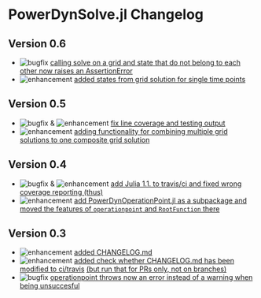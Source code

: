 # PowerDynSolve.jl Changelog

## Version 0.6

* ![bugfix](https://img.shields.io/badge/PD-bugfix-%23d73a4a.svg) [calling solve on a grid and state that do not belong to each other now raises an AssertionError](https://github.com/JuliaEnergy/PowerDynSolve.jl/pull/23)
* ![enhancement](https://img.shields.io/badge/PD-enhancement-%23a2eeef.svg) [added states from grid solution for single time points](https://github.com/JuliaEnergy/PowerDynSolve.jl/pull/24)

## Version 0.5

* ![bugfix](https://img.shields.io/badge/PD-bugfix-%23d73a4a.svg) & ![enhancement](https://img.shields.io/badge/PD-enhancement-%23a2eeef.svg) [fix line coverage and testing output](https://github.com/JuliaEnergy/PowerDynSolve.jl/pull/20)
* ![enhancement](https://img.shields.io/badge/PD-enhancement-%23a2eeef.svg) [adding functionality for combining multiple grid solutions to one composite grid solution](https://github.com/JuliaEnergy/PowerDynSolve.jl/pull/21)

## Version 0.4

* ![bugfix](https://img.shields.io/badge/PD-bugfix-%23d73a4a.svg) & ![enhancement](https://img.shields.io/badge/PD-enhancement-%23a2eeef.svg) [add Julia 1.1. to travis/ci and fixed wrong coverage reporting (thus)](https://github.com/JuliaEnergy/PowerDynSolve.jl/pull/18)
* ![enhancement](https://img.shields.io/badge/PD-enhancement-%23a2eeef.svg) [add PowerDynOperationPoint.jl as a subpackage and moved the features of `operationpoint` and `RootFunction` there](https://github.com/JuliaEnergy/PowerDynSolve.jl/pull/18)

## Version 0.3

* ![enhancement](https://img.shields.io/badge/PD-enhancement-%23a2eeef.svg) [added CHANGELOG.md](https://github.com/JuliaEnergy/PowerDynSolve.jl/pull/13)
* ![enhancement](https://img.shields.io/badge/PD-enhancement-%23a2eeef.svg) [added check whether CHANGELOG.md has been modified to ci/travis](https://github.com/JuliaEnergy/PowerDynSolve.jl/pull/14) [(but run that for PRs only, not on branches)](https://github.com/JuliaEnergy/PowerDynSolve.jl/pull/17/)
* ![bugfix](https://img.shields.io/badge/PD-bugfix-%23d73a4a.svg) [operationpoint throws now an error instead of a warning when being unsuccesful](https://github.com/JuliaEnergy/PowerDynSolve.jl/pull/12)
